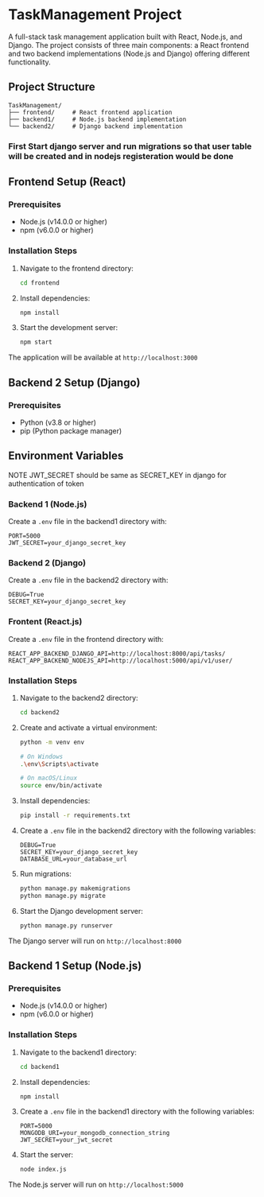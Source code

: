 # TaskManagement Project

A full-stack task management application built with React, Node.js, and Django. The project consists of three main components: a React frontend and two backend implementations (Node.js and Django) offering different functionality.

## Project Structure

```
TaskManagement/
├── frontend/     # React frontend application
├── backend1/     # Node.js backend implementation
└── backend2/     # Django backend implementation
```

### First Start django server and run migrations so that user table will be created and in nodejs registeration would be done

## Frontend Setup (React)

### Prerequisites
- Node.js (v14.0.0 or higher)
- npm (v6.0.0 or higher)

### Installation Steps
1. Navigate to the frontend directory:
   ```bash
   cd frontend
   ```

2. Install dependencies:
   ```bash
   npm install
   ```

3. Start the development server:
   ```bash
   npm start
   ```

The application will be available at `http://localhost:3000`

## Backend 2 Setup (Django)

### Prerequisites
- Python (v3.8 or higher)
- pip (Python package manager)

## Environment Variables

NOTE JWT_SECRET should be same as SECRET_KEY in django for authentication of token
### Backend 1 (Node.js)
Create a `.env` file in the backend1 directory with:
```
PORT=5000
JWT_SECRET=your_django_secret_key
```

### Backend 2 (Django)
Create a `.env` file in the backend2 directory with:
```
DEBUG=True
SECRET_KEY=your_django_secret_key
```
### Frontent (React.js)
Create a `.env` file in the frontend directory with:
```
REACT_APP_BACKEND_DJANGO_API=http://localhost:8000/api/tasks/
REACT_APP_BACKEND_NODEJS_API=http://localhost:5000/api/v1/user/
```



### Installation Steps
1. Navigate to the backend2 directory:
   ```bash
   cd backend2
   ```

2. Create and activate a virtual environment:
   ```bash
   python -m venv env
   
   # On Windows
   .\env\Scripts\activate
   
   # On macOS/Linux
   source env/bin/activate
   ```

3. Install dependencies:
   ```bash
   pip install -r requirements.txt
   ```

4. Create a `.env` file in the backend2 directory with the following variables:
   ```
   DEBUG=True
   SECRET_KEY=your_django_secret_key
   DATABASE_URL=your_database_url
   ```

5. Run migrations:
   ```bash
   python manage.py makemigrations
   python manage.py migrate
   ```

6. Start the Django development server:
   ```bash
   python manage.py runserver
   ```

The Django server will run on `http://localhost:8000`

## Backend 1 Setup (Node.js)

### Prerequisites
- Node.js (v14.0.0 or higher)
- npm (v6.0.0 or higher)

### Installation Steps
1. Navigate to the backend1 directory:
   ```bash
   cd backend1
   ```

2. Install dependencies:
   ```bash
   npm install
   ```

3. Create a `.env` file in the backend1 directory with the following variables:
   ```
   PORT=5000
   MONGODB_URI=your_mongodb_connection_string
   JWT_SECRET=your_jwt_secret
   ```

4. Start the server:
   ```bash
   node index.js
   ```

The Node.js server will run on `http://localhost:5000`


